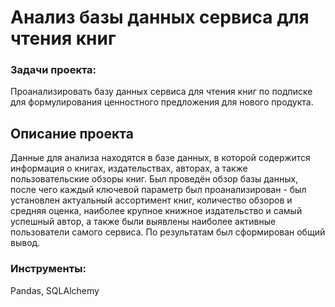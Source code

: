 # Анализ базы данных сервиса для чтения книг

### Задачи проекта:

Проанализировать базу данных сервиса для чтения книг по подписке для формулирования ценностного предложения для нового продукта.

## Описание проекта

Данные для анализа находятся в базе данных, в которой содержится информация о книгах, издательствах, авторах, а также пользовательские обзоры книг. Был проведён обзор базы данных, после чего каждый ключевой параметр был проанализирован - был установлен актуальный ассортимент книг, количество обзоров и средняя оценка, наиболее крупное книжное издательство и самый успешный автор, а также были выявлены наиболее активные пользователи самого сервиса. По результатам был сформирован общий вывод.


### Инструменты:

Pandas, SQLAlchemy
